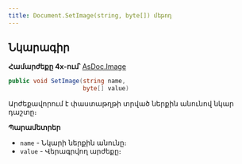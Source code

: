 ```yaml
---
title: Document.SetImage(string, byte[]) մեթոդ
---
```


## Նկարագիր

**Համարժեքը 4x-ում՝** [AsDoc.Image](https://armsoft.github.io/as4x-docs/HTM/ProgrGuide/Functions/ASDOC/Image.html)

```c#
public void SetImage(string name, 
                     byte[] value)
```

Արժեքավորում է փաստաթղթի տրված ներքին անունով նկար դաշտը։

**Պարամետրեր**

* `name` - Նկարի ներքին անունը։
* `value` - Վերագրվող արժեքը։

